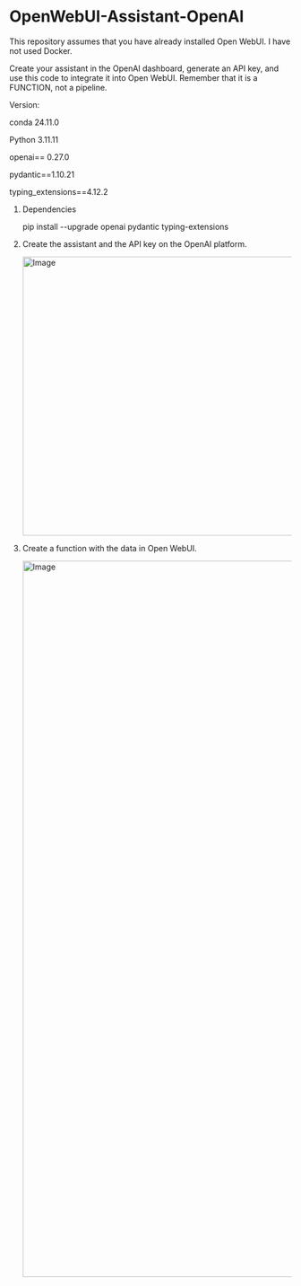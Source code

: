 # OpenWebUI-Assistant-OpenAI
This repository assumes that you have already installed Open WebUI. I have not used Docker.

Create your assistant in the OpenAI dashboard, generate an API key, and use this code to integrate it into Open WebUI. Remember that it is a FUNCTION, not a pipeline.

Version:

conda 24.11.0

Python 3.11.11

openai== 0.27.0

pydantic==1.10.21

typing_extensions==4.12.2

1. Dependencies

   pip install --upgrade openai pydantic typing-extensions

2. Create the assistant and the API key on the OpenAI platform.

   <img width="497" alt="Image" src="https://github.com/user-attachments/assets/5c03576d-9ea5-4f3e-891c-77923842d579" />

3. Create a function with the data in Open WebUI.

   <img width="1276" alt="Image" src="https://github.com/user-attachments/assets/59f4b905-5562-4c49-bc56-5a879871893b" />
